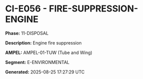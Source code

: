 # CI-E056 - FIRE-SUPPRESSION-ENGINE

**Phase:** 11-DISPOSAL

**Description:** Engine fire suppression

**AMPEL:** AMPEL-01-TUW (Tube and Wing)

**Segment:** E-ENVIRONMENTAL

**Generated:** 2025-08-25 17:27:29 UTC
